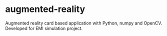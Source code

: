 # augmented-reality
Augmented reality card based application with Python, numpy and OpenCV.
Developed for EMI simulation project.


